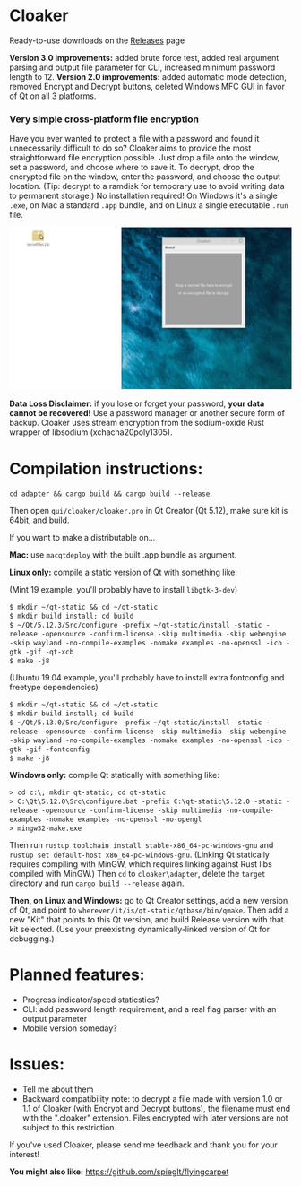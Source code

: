 # Cloaker

Ready-to-use downloads on the [Releases](https://github.com/spieglt/Cloaker/releases) page

**Version 3.0 improvements:** added brute force test, added real argument parsing and output file parameter for CLI, increased minimum password length to 12.
**Version 2.0 improvements:** added automatic mode detection, removed Encrypt and Decrypt buttons, deleted Windows MFC GUI in favor of Qt on all 3 platforms.

### Very simple cross-platform file encryption

Have you ever wanted to protect a file with a password and found it unnecessarily difficult to do so? Cloaker aims to provide the most straightforward file encryption possible. Just drop a file onto the window, set a password, and choose where to save it. To decrypt, drop the encrypted file on the window, enter the password, and choose the output location. (Tip: decrypt to a ramdisk for temporary use to avoid writing data to permanent storage.) No installation required! On Windows it's a single `.exe`, on Mac a standard `.app` bundle, and on Linux a single executable `.run` file.

![Demo](demo.gif)

**Data Loss Disclaimer:** if you lose or forget your password, **your data cannot be recovered!** Use a password manager or another secure form of backup. Cloaker uses stream encryption from the sodium-oxide Rust wrapper of libsodium (xchacha20poly1305).

# Compilation instructions:
`cd adapter && cargo build && cargo build --release`. 

Then open `gui/cloaker/cloaker.pro` in Qt Creator (Qt 5.12), make sure kit is 64bit, and build.

If you want to make a distributable on... 

**Mac:** use `macqtdeploy` with the built .app bundle as argument. 

**Linux only:** compile a static version of Qt with something like:

(Mint 19 example, you'll probably have to install `libgtk-3-dev`)
```
$ mkdir ~/qt-static && cd ~/qt-static
$ mkdir build install; cd build
$ ~/Qt/5.12.3/Src/configure -prefix ~/qt-static/install -static -release -opensource -confirm-license -skip multimedia -skip webengine -skip wayland -no-compile-examples -nomake examples -no-openssl -ico -gtk -gif -qt-xcb
$ make -j8
```

(Ubuntu 19.04 example, you'll probably have to install extra fontconfig and freetype dependencies)
```
$ mkdir ~/qt-static && cd ~/qt-static
$ mkdir build install; cd build
$ ~/Qt/5.13.0/Src/configure -prefix ~/qt-static/install -static -release -opensource -confirm-license -skip multimedia -skip webengine -skip wayland -no-compile-examples -nomake examples -no-openssl -ico -gtk -gif -fontconfig
$ make -j8
```

**Windows only:** compile Qt statically with something like:
```
> cd c:\; mkdir qt-static; cd qt-static
> C:\Qt\5.12.0\Src\configure.bat -prefix C:\qt-static\5.12.0 -static -release -opensource -confirm-license -skip multimedia -no-compile-examples -nomake examples -no-openssl -no-opengl
> mingw32-make.exe
```

Then run `rustup toolchain install stable-x86_64-pc-windows-gnu` and `rustup set default-host x86_64-pc-windows-gnu`. (Linking Qt statically requires compiling with MinGW, which requires linking against Rust libs compiled with MinGW.) Then `cd` to `cloaker\adapter`, delete the `target` directory and run `cargo build --release` again.

**Then, on Linux and Windows:** go to Qt Creator settings, add a new version of Qt, and point to `wherever/it/is/qt-static/qtbase/bin/qmake`. Then add a new "Kit" that points to this Qt version, and build Release version with that kit selected. (Use your preexisting dynamically-linked version of Qt for debugging.)

# Planned features:
- Progress indicator/speed staticstics?
- CLI: add password length requirement, and a real flag parser with an output parameter
- Mobile version someday?

# Issues:
- Tell me about them
- Backward compatibility note: to decrypt a file made with version 1.0 or 1.1 of Cloaker (with Encrypt and Decrypt buttons), the filename must end with the ".cloaker" extension. Files encrypted with later versions are not subject to this restriction.

If you've used Cloaker, please send me feedback and thank you for your interest!

**You might also like:** https://github.com/spieglt/flyingcarpet

